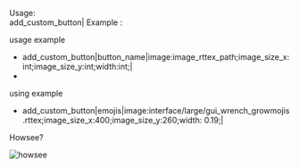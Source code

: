 Usage: \
add_custom_button|
Example : 

usage example
 - add_custom_button|button_name|image:image_rttex_path;image_size_x:int;image_size_y:int;width:int;|
 - 
using example
 - add_custom_button|emojis|image:interface/large/gui_wrench_growmojis.rttex;image_size_x:400;image_size_y:260;width: 0.19;| 

Howsee? 

![howsee](https://user-images.githubusercontent.com/77299279/134767021-93f89e93-14c7-4926-9d36-fcc58d19db9e.PNG)
